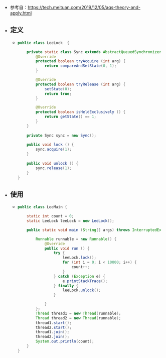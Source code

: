 - 参考自：https://tech.meituan.com/2019/12/05/aqs-theory-and-apply.html
- ## 定义
	- ```java
	  public class LeeLock  {
	  
	      private static class Sync extends AbstractQueuedSynchronizer {
	          @Override
	          protected boolean tryAcquire (int arg) {
	              return compareAndSetState(0, 1);
	          }
	  
	          @Override
	          protected boolean tryRelease (int arg) {
	              setState(0);
	              return true;
	          }
	  
	          @Override
	          protected boolean isHeldExclusively () {
	              return getState() == 1;
	          }
	      }
	      
	      private Sync sync = new Sync();
	      
	      public void lock () {
	          sync.acquire(1);
	      }
	      
	      public void unlock () {
	          sync.release(1);
	      }
	  }
	  ```
- ## 使用
	- ```java
	  public class LeeMain {
	  
	      static int count = 0;
	      static LeeLock leeLock = new LeeLock();
	  
	      public static void main (String[] args) throws InterruptedException {
	  
	          Runnable runnable = new Runnable() {
	              @Override
	              public void run () {
	                  try {
	                      leeLock.lock();
	                      for (int i = 0; i < 10000; i++) {
	                          count++;
	                      }
	                  } catch (Exception e) {
	                      e.printStackTrace();
	                  } finally {
	                      leeLock.unlock();
	                  }
	  
	              }
	          };
	          Thread thread1 = new Thread(runnable);
	          Thread thread2 = new Thread(runnable);
	          thread1.start();
	          thread2.start();
	          thread1.join();
	          thread2.join();
	          System.out.println(count);
	      }
	  }
	  ```